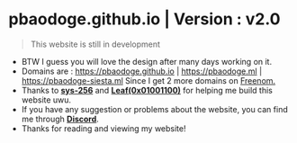 # pbaodoge.github.io | Version : v2.0
>This website is still in development
* BTW I guess you will love the design after many days working on it.
* Domains are : https://pbaodoge.github.io | https://pbaodoge.ml | https://pbaodoge-siesta.ml Since I get 2 more domains on [Freenom.](https://freenom.com)
* Thanks to [**sys-256**](https://github.com/sys-256) and [**Leaf(0x01001100)**](https://github.com/0x01001100) for helping me build this website uwu.
* If you have any suggestion or problems about the website, you can find me through [**Discord**](https://discord.gg/9y7Uc4kxgh).
* Thanks for reading and viewing my website!
